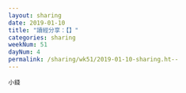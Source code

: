 ```yaml
---
layout: sharing
date: 2019-01-10
title: "讀經分享：【】"
categories: sharing
weekNum: 51
dayNum: 4
permalink: /sharing/wk51/2019-01-10-sharing.ht--
---
```



`小錢`
